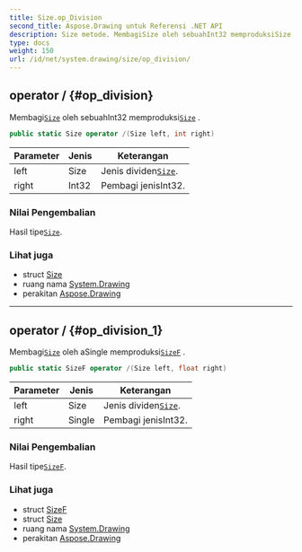 ```yaml
---
title: Size.op_Division
second_title: Aspose.Drawing untuk Referensi .NET API
description: Size metode. MembagiSize oleh sebuahInt32 memproduksiSize .
type: docs
weight: 150
url: /id/net/system.drawing/size/op_division/
---
```

## operator / {#op_division}

Membagi[`Size`](../) oleh sebuahInt32 memproduksi[`Size`](../) .

```csharp
public static Size operator /(Size left, int right)
```

| Parameter | Jenis | Keterangan |
| --- | --- | --- |
| left | Size | Jenis dividen[`Size`](../). |
| right | Int32 | Pembagi jenisInt32. |

### Nilai Pengembalian

Hasil tipe[`Size`](../).

### Lihat juga

* struct [Size](../)
* ruang nama [System.Drawing](../../size/)
* perakitan [Aspose.Drawing](../../../)

---

## operator / {#op_division_1}

Membagi[`Size`](../) oleh aSingle memproduksi[`SizeF`](../../sizef/) .

```csharp
public static SizeF operator /(Size left, float right)
```

| Parameter | Jenis | Keterangan |
| --- | --- | --- |
| left | Size | Jenis dividen[`Size`](../). |
| right | Single | Pembagi jenisInt32. |

### Nilai Pengembalian

Hasil tipe[`SizeF`](../../sizef/).

### Lihat juga

* struct [SizeF](../../sizef/)
* struct [Size](../)
* ruang nama [System.Drawing](../../size/)
* perakitan [Aspose.Drawing](../../../)


